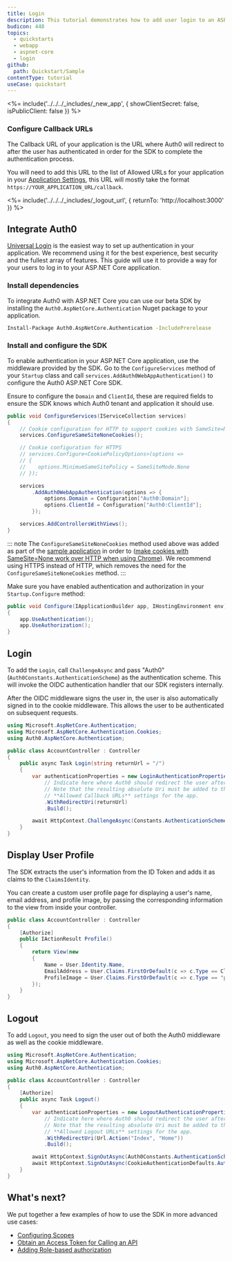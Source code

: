 ```yaml
---
title: Login
description: This tutorial demonstrates how to add user login to an ASP.NET Core application.
budicon: 448
topics:
  - quickstarts
  - webapp
  - aspnet-core
  - login
github:
  path: Quickstart/Sample
contentType: tutorial
useCase: quickstart
---
```


<!-- markdownlint-disable MD041 -->

<%= include('../../../_includes/_new_app', { showClientSecret: false, isPublicClient: false }) %>

<!-- markdownlint-disable MD002 MD041 -->

### Configure Callback URLs

The Callback URL of your application is the URL where Auth0 will redirect to after the user has authenticated in order for the SDK to complete the authentication process.

You will need to add this URL to the list of Allowed URLs for your application in your [Application Settings](${manage_url}/#/applications), this URL will mostly take the format `https://YOUR_APPLICATION_URL/callback`.

<%= include('../../../_includes/_logout_url', { returnTo: 'http://localhost:3000' }) %>

## Integrate Auth0

[Universal Login](/hosted-pages/login) is the easiest way to set up authentication in your application. We recommend using it for the best experience, best security and the fullest array of features. This guide will use it to provide a way for your users to log in to your ASP.NET Core application.

### Install dependencies

To integrate Auth0 with ASP.NET Core you can use our beta SDK by installing the `Auth0.AspNetCore.Authentication` Nuget package to your application.

```bash
Install-Package Auth0.AspNetCore.Authentication -IncludePrerelease
```

### Install and configure the SDK

To enable authentication in your ASP.NET Core application, use the middleware provided by the SDK. Go to the `ConfigureServices` method of your `Startup` class and call `services.AddAuth0WebAppAuthentication()` to configure the Auth0 ASP.NET Core SDK.

Ensure to configure the `Domain` and `ClientId`, these are required fields to ensure the SDK knows which Auth0 tenant and application it should use.

```cs
public void ConfigureServices(IServiceCollection services)
{
    // Cookie configuration for HTTP to support cookies with SameSite=None
    services.ConfigureSameSiteNoneCookies();

    // Cookie configuration for HTTPS
    // services.Configure<CookiePolicyOptions>(options =>
    // {
    //    options.MinimumSameSitePolicy = SameSiteMode.None
    // });

    services
        .AddAuth0WebAppAuthentication(options => {
            options.Domain = Configuration["Auth0:Domain"];
            options.ClientId = Configuration["Auth0:ClientId"];
        });

    services.AddControllersWithViews();
}
```

::: note
The `ConfigureSameSiteNoneCookies` method used above was added as part of the [sample application](https://github.com/auth0-samples/auth0-aspnetcore-mvc-samples/blob/master/Quickstart/01-Login/Support/SameSiteServiceCollectionExtensions.cs) in order to ([make cookies with SameSite=None work over HTTP when using Chrome](https://blog.chromium.org/2019/10/developers-get-ready-for-new.html)). We recommend using HTTPS instead of HTTP, which removes the need for the `ConfigureSameSiteNoneCookies` method.
:::

Make sure you have enabled authentication and authorization in your `Startup.Configure` method:

```csharp
public void Configure(IApplicationBuilder app, IHostingEnvironment env)
{
    app.UseAuthentication();
    app.UseAuthorization();
}
```

## Login

To add the `Login`, call `ChallengeAsync` and pass "Auth0" (`Auth0Constants.AuthenticationScheme`) as the authentication scheme. This will invoke the OIDC authentication handler that our SDK registers internally.

After the OIDC middleware signs the user in, the user is also automatically signed in to the cookie middleware. This allows the user to be authenticated on subsequent requests.

```cs
using Microsoft.AspNetCore.Authentication;
using Microsoft.AspNetCore.Authentication.Cookies;
using Auth0.AspNetCore.Authentication;

public class AccountController : Controller
{
    public async Task Login(string returnUrl = "/")
    {
        var authenticationProperties = new LoginAuthenticationPropertiesBuilder()
            // Indicate here where Auth0 should redirect the user after a login.
            // Note that the resulting absolute Uri must be added to the
            // **Allowed Callback URLs** settings for the app.
            .WithRedirectUri(returnUrl)
            .Build();

        await HttpContext.ChallengeAsync(Constants.AuthenticationScheme, authenticationProperties);
    }
}
```

## Display User Profile

The SDK extracts the user's information from the ID Token and adds it as claims to the `ClaimsIdentity`.

You can create a custom user profile page for displaying a user's name, email address, and profile image, by passing the corresponding information to the view from inside your controller.

```csharp
public class AccountController : Controller
{
    [Authorize]
    public IActionResult Profile()
    {
        return View(new
        {
            Name = User.Identity.Name,
            EmailAddress = User.Claims.FirstOrDefault(c => c.Type == ClaimTypes.Email)?.Value,
            ProfileImage = User.Claims.FirstOrDefault(c => c.Type == "picture")?.Value
        });
    }
}
```

## Logout

To add `Logout`, you need to sign the user out of both the Auth0 middleware as well as the cookie middleware.

```cs
using Microsoft.AspNetCore.Authentication;
using Microsoft.AspNetCore.Authentication.Cookies;
using Auth0.AspNetCore.Authentication;

public class AccountController : Controller
{
    [Authorize]
    public async Task Logout()
    {
        var authenticationProperties = new LogoutAuthenticationPropertiesBuilder()
            // Indicate here where Auth0 should redirect the user after a logout.
            // Note that the resulting absolute Uri must be added to the
            // **Allowed Logout URLs** settings for the app.
            .WithRedirectUri(Url.Action("Index", "Home"))
            .Build();

        await HttpContext.SignOutAsync(Auth0Constants.AuthenticationScheme, authenticationProperties);
        await HttpContext.SignOutAsync(CookieAuthenticationDefaults.AuthenticationScheme);
    }
}
```

## What's next?

We put together a few examples of how to use the SDK in more advanced use cases:

- [Configuring Scopes](https://github.com/auth0/auth0-aspnetcore-authentication#scopes)
- [Obtain an Access Token for Calling an API](https://github.com/auth0/auth0-aspnetcore-authentication#calling-an-api)
- [Adding Role-based authorization](https://github.com/auth0/auth0-aspnetcore-authentication#roles)
